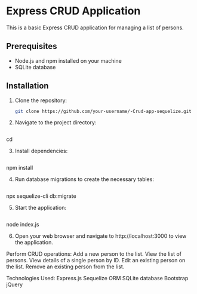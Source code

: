 # Express CRUD Application

This is a basic Express CRUD application for managing a list of persons.

## Prerequisites

- Node.js and npm installed on your machine
- SQLite database

## Installation

1. Clone the repository:

   ```bash
   git clone https://github.com/your-username/-Crud-app-sequelize.git

2. Navigate to the project directory:

   ```bash
cd <your-project-name>

3. Install dependencies:

   ```bash
npm install

4. Run database migrations to create the necessary tables:

   ```bash
npx sequelize-cli db:migrate

5. Start the application:

   ```bash
node index.js

6. Open your web browser and navigate to http://localhost:3000 to view the application.

Perform CRUD operations:
  Add a new person to the list.
  View the list of persons.
  View details of a single person by ID.
  Edit an existing person on the list.
  Remove an existing person from the list.
  
Technologies Used:
  Express.js
  Sequelize ORM
  SQLite database
  Bootstrap
  jQuery
